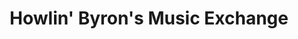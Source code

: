 ---
title: "Howlin' Byron's Music Exchange"
url: /lompoc/howlin-byrons-music-exchange/
shop: Musik
---